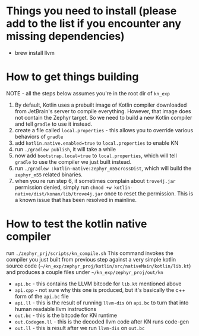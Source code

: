 # Things you need to install (please add to the list if you encounter any missing dependencies)
* brew install llvm

# How to get things building

NOTE - all the steps below assumes you're in the root dir of `kn_exp`

1. By default, Kotlin uses a prebuilt image of Kotlin compiler downloaded from JetBrain's server to compile everything. However, that image does not contain the Zephyr target. So we need to build a new Kotlin compiler and tell `gradle` to use it instead.
2. create a file called `local.properties` - this allows you to override various behaviors of `gradle`
3. add `kotlin.native.enabled=true` to `local.properties` to enable KN
4. run `./gradlew publish`, it will take a while
5. now add `bootstrap.local=true` to `local.properties`, which will tell `gradle` to use the compiler we just built instead.
6. run `./gradlew :kotlin-native:zephyr_m55crossDist`, which will build the `zephyr_m55` related binaries.
7. when you re run step 6, it sometimes complain about `trove4j.jar` permission denied, simply run `chmod +w kotlin-native/dist/konan/lib/trove4j.jar` once to reset the permission. This is a known issue that has been resolved in mainline.

# How to test the kotlin native compiler

run `./zephyr_prj/scripts/kn_compile.sh`
This command invokes the compiler you just built from previous step against a very simple kotlin source code (`~/kn_exp/zephyr_proj/kotlin/src/nativeMain/kotlin/lib.kt`) and produces a couple files under `~/kn_exp/zephyr_proj/out/kn`
* `api.bc` - this contains the LLVM bitcode for `lib.kt` mentioned above
* `api.cpp` - not sure why this one is produced, but it's basically the c++ form of the `api.bc` file
* `api.ll` - this is the result of running `llvm-dis` on `api.bc` to turn that into human readable llvm instructions
* `out.bc` - this is the bitcode for KN runtime
* `out.Codegen.ll` - this is the decoded llvm code after KN runs code-gen
* `out.ll` - this is result after we run `llvm-dis` on `out.bc`